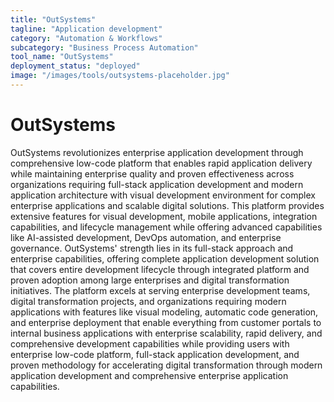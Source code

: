```yaml
---
title: "OutSystems"
tagline: "Application development"
category: "Automation & Workflows"
subcategory: "Business Process Automation"
tool_name: "OutSystems"
deployment_status: "deployed"
image: "/images/tools/outsystems-placeholder.jpg"
---
```


# OutSystems

OutSystems revolutionizes enterprise application development through comprehensive low-code platform that enables rapid application delivery while maintaining enterprise quality and proven effectiveness across organizations requiring full-stack application development and modern application architecture with visual development environment for complex enterprise applications and scalable digital solutions. This platform provides extensive features for visual development, mobile applications, integration capabilities, and lifecycle management while offering advanced capabilities like AI-assisted development, DevOps automation, and enterprise governance. OutSystems' strength lies in its full-stack approach and enterprise capabilities, offering complete application development solution that covers entire development lifecycle through integrated platform and proven adoption among large enterprises and digital transformation initiatives. The platform excels at serving enterprise development teams, digital transformation projects, and organizations requiring modern applications with features like visual modeling, automatic code generation, and enterprise deployment that enable everything from customer portals to internal business applications with enterprise scalability, rapid delivery, and comprehensive development capabilities while providing users with enterprise low-code platform, full-stack application development, and proven methodology for accelerating digital transformation through modern application development and comprehensive enterprise application capabilities.